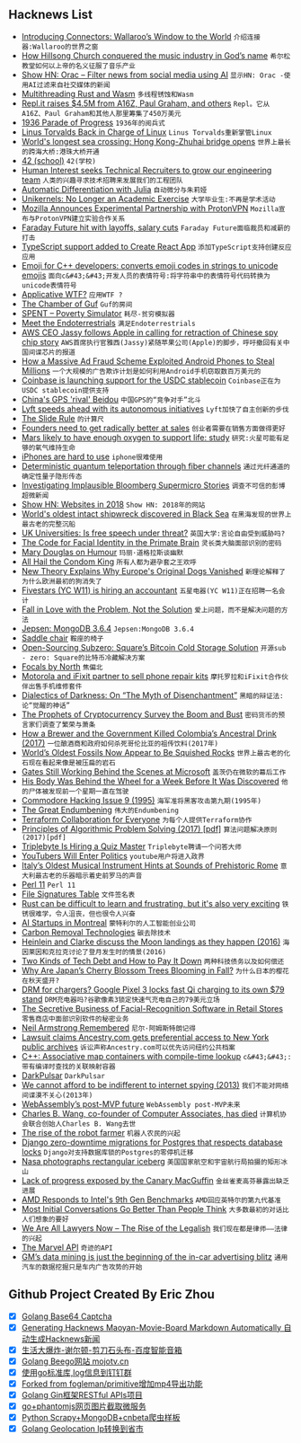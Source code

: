 ## Hacknews List


- [Introducing Connectors: Wallaroo’s Window to the World](https://blog.wallaroolabs.com/2018/10/introducing-connectors-wallaroos-window-to-the-world/)  `介绍连接器:Wallaroo的世界之窗`
- [How Hillsong Church conquered the music industry in God’s name](https://christiandailyjournal.com/2018/10/20/how-hillsong-church-conquered-the-music-industry-in-gods-name/)  `希尔松教堂如何以上帝的名义征服了音乐产业`
- [Show HN: Orac – Filter news from social media using AI](https://app.orac.ai/)  `显示HN: Orac -使用AI过滤来自社交媒体的新闻`
- [Multithreading Rust and Wasm](https://rustwasm.github.io/2018/10/24/multithreading-rust-and-wasm.html)  `多线程锈蚀和Wasm`
- [Repl.it raises $4.5M from A16Z, Paul Graham, and others](https://repl.it/site/blog/a16z)  `Repl。它从A16Z、Paul Graham和其他人那里筹集了450万美元`
- [1936 Parade of Progress](https://www.gmheritagecenter.com/gm-heritage-archive/Featured_Innovations/1936_Parade_of_Progress.html)  `1936年的阅兵式`
- [Linus Torvalds Back in Charge of Linux](https://www.zdnet.com/article/linus-torvalds-is-back-in-charge-of-linux/)  `Linus Torvalds重新掌管Linux`
- [World&#39;s longest sea crossing: Hong Kong-Zhuhai bridge opens](https://www.bbc.co.uk/news/world-asia-china-45937924)  `世界上最长的跨海大桥:港珠大桥开通`
- [42 (school)](https://en.wikipedia.org/wiki/42_(school))  `42(学校)`
- [Human Interest seeks Technical Recruiters to grow our engineering team](https://boards.greenhouse.io/captain401/jobs/1378293)  `人类的兴趣寻求技术招聘来发展我们的工程团队`
- [Automatic Differentiation with Julia](http://blog.rogerluo.me/2018/10/23/write-an-ad-in-one-day/)  `自动微分与朱莉娅`
- [Unikernels: No Longer an Academic Exercise](http://250bpm.com/blog:138)  `大学毕业生:不再是学术活动`
- [Mozilla Announces Experimental Partnership with ProtonVPN](https://blog.mozilla.org/futurereleases/2018/10/22/testing-new-ways-to-keep-you-safe-online/)  `Mozilla宣布与ProtonVPN建立实验合作关系`
- [Faraday Future hit with layoffs, salary cuts](https://www.theverge.com/2018/10/22/18009658/faraday-future-layoffs-salary-cut-jia-yt-evergrande)  `Faraday Future面临裁员和减薪的打击`
- [TypeScript support added to Create React App](https://github.com/facebook/create-react-app/pull/4837)  `添加TypeScript支持创建反应应用`
- [Emoji for C&#43;&#43; developers: converts emoji codes in strings to unicode emojis](https://github.com/shalithasuranga/emojicpp)  `面向c&#43;&#43;开发人员的表情符号:将字符串中的表情符号代码转换为unicode表情符号`
- [Applicative WTF?](https://blog.plover.com/prog/haskell/applicative.html)  `应用WTF ?`
- [The Chamber of Guf](https://slatestarcodex.com/2018/10/15/the-chamber-of-guf/)  `Guf的房间`
- [SPENT – Poverty Simulator](http://playspent.org)  `耗尽-贫穷模拟器`
- [Meet the Endoterrestrials](https://www.theatlantic.com/science/archive/2018/10/meet-endoterrestrials/571939/?single_page=true)  `满足Endoterrestrials`
- [AWS CEO Jassy follows Apple in calling for retraction of Chinese spy chip story](https://www.cnbc.com/2018/10/22/aws-ceo-jassy-follows-apple-calls-for-spy-chip-story-retraction.html)  `AWS首席执行官雅西(Jassy)紧随苹果公司(Apple)的脚步，呼吁撤回有关中国间谍芯片的报道`
- [How a Massive Ad Fraud Scheme Exploited Android Phones to Steal Millions](https://www.buzzfeednews.com/article/craigsilverman/how-a-massive-ad-fraud-scheme-exploited-android-phones-to)  `一个大规模的广告欺诈计划是如何利用Android手机窃取数百万美元的`
- [Coinbase is launching support for the USDC stablecoin](https://blog.coinbase.com/coinbase-and-circle-announce-the-launch-of-usd-coin-a-digital-dollar-2cd6548d237)  `Coinbase正在为USDC stablecoin提供支持`
- [China&#39;s GPS &#39;rival&#39; Beidou](https://www.bbc.com/news/technology-45471959)  `中国GPS的“竞争对手”北斗`
- [Lyft speeds ahead with its autonomous initiatives](https://techcrunch.com/2018/10/23/lyft-is-buying-london-ar-startup-blue-vision-labs-to-fuel-its-autonomous-car-efforts/)  `Lyft加快了自主创新的步伐`
- [The Slide Rule](https://tryretool.com/blog/the-slide-rule/?4)  `的计算尺`
- [Founders need to get radically better at sales](https://buzzways.at/collection/745/)  `创业者需要在销售方面做得更好`
- [Mars likely to have enough oxygen to support life: study](https://phys.org/news/2018-10-mars-oxygen-life.html)  `研究:火星可能有足够的氧气维持生命`
- [iPhones are hard to use](https://blog.fawny.org/2018/10/22/hardtouse/)  `iphone很难使用`
- [Deterministic quantum teleportation through fiber channels](http://advances.sciencemag.org/content/4/10/eaas9401)  `通过光纤通道的确定性量子隐形传态`
- [Investigating Implausible Bloomberg Supermicro Stories](https://www.servethehome.com/investigating-implausible-bloomberg-supermicro-stories/)  `调查不可信的彭博超微新闻`
- [Show HN: Websites in 2018](https://2018.bloomca.me/)  `Show HN: 2018年的网站`
- [World&#39;s oldest intact shipwreck discovered in Black Sea](https://www.theguardian.com/science/2018/oct/23/oldest-intact-shipwreck-thought-to-be-ancient-greek-discovered-at-bottom-of-black-sea)  `在黑海发现的世界上最古老的完整沉船`
- [UK Universities: Is free speech under threat?](https://www.bbc.co.uk/news/education-45447938)  `英国大学:言论自由受到威胁吗?`
- [The Code for Facial Identity in the Primate Brain](https://www.cell.com/action/showPdf?pii=S0092-8674%2817%2930538-X)  `灵长类大脑面部识别的密码`
- [Mary Douglas on Humour](https://epochemagazine.org/what-laughs-at-what-mary-douglas-on-humour-da1529c05da3)  `玛丽·道格拉斯谈幽默`
- [All Hail the Condom King](https://www.gatesnotes.com/Health/Heroes-in-the-Field-Mechai-Viravaidya)  `所有人都为避孕套之王欢呼`
- [New Theory Explains Why Europe&#39;s Original Dogs Vanished](https://gizmodo.com/new-theory-explains-why-europes-original-dogs-vanished-1829863402)  `新理论解释了为什么欧洲最初的狗消失了`
- [Fivestars (YC W11) is hiring an accountant](https://www.fivestars.com/careers/?gh_jid=1414420)  `五星电器(YC W11)正在招聘一名会计`
- [Fall in Love with the Problem, Not the Solution](https://www.starterstory.com/blog/building-apps-for-shopify-fall-in-love-with-the-problem-not-the-solution)  `爱上问题，而不是解决问题的方法`
- [Jepsen: MongoDB 3.6.4](http://jepsen.io/analyses/mongodb-3-6-4)  `Jepsen:MongoDB 3.6.4`
- [Saddle chair](https://en.wikipedia.org/wiki/Saddle_chair)  `鞍座的椅子`
- [Open-Sourcing Subzero: Square’s Bitcoin Cold Storage Solution](https://medium.com/square-corner-blog/open-sourcing-subzero-ee9e3e071827)  `开源sub - zero: Square的比特币冷藏解决方案`
- [Focals by North](https://bynorth.com)  `焦偏北`
- [Motorola and iFixit partner to sell phone repair kits](https://ifixit.org/blog/11644/motorola-ifixit-partnership/)  `摩托罗拉和iFixit合作伙伴出售手机维修套件`
- [Dialectics of Darkness: On “The Myth of Disenchantment”](https://inference-review.com/article/dialectics-of-darkness)  `黑暗的辩证法:论“觉醒的神话”`
- [The Prophets of Cryptocurrency Survey the Boom and Bust](https://www.newyorker.com/magazine/2018/10/22/the-prophets-of-cryptocurrency-survey-the-boom-and-bust)  `密码货币的预言家们调查了繁荣与萧条`
- [How a Brewer and the Government Killed Colombia’s Ancestral Drink (2017)](https://www.atlasobscura.com/articles/chicha-colombia-government-conspiracy-spit-drink-beer)  `一位酿酒商和政府如何杀死哥伦比亚的祖传饮料(2017年)`
- [World’s Oldest Fossils Now Appear to Be Squished Rocks](https://www.quantamagazine.org/worlds-oldest-fossils-now-appear-to-be-squished-rocks-20181022/)  `世界上最古老的化石现在看起来像是被压扁的岩石`
- [Gates Still Working Behind the Scenes at Microsoft](https://redmondmag.com/blogs/scott-bekker/2018/10/gates-behind-the-scenes-at-microsoft.aspx?m=1)  `盖茨仍在微软的幕后工作`
- [His Body Was Behind the Wheel for a Week Before It Was Discovered](https://www.nytimes.com/2018/10/23/nyregion/man-found-dead-in-car-new-york.html)  `他的尸体被发现前一个星期一直在驾驶`
- [Commodore Hacking Issue 9 (1995)](http://www.ffd2.com/fridge/chacking/c=hacking9.txt)  `海军准将黑客攻击第九期(1995年)`
- [The Great Endumbening](https://slate.com/technology/2018/09/iq-scores-going-down-research-flynn-effect.html)  `伟大的Endumbening`
- [Terraform Collaboration for Everyone](https://www.hashicorp.com/blog/terraform-collaboration-for-everyone)  `为每个人提供Terraform协作`
- [Principles of Algorithmic Problem Solving (2017) [pdf]](https://www.csc.kth.se/~jsannemo/slask/main.pdf)  `算法问题解决原则(2017)[pdf]`
- [Triplebyte Is Hiring a Quiz Master](item?id=18280124)  `Triplebyte聘请一个问答大师`
- [YouTubers Will Enter Politics](https://www.buzzfeednews.com/article/ryanhatesthis/brazils-congressional-youtubers)  `youtube用户将进入政界`
- [Italy’s Oldest Musical Instrument Hints at Sounds of Prehistoric Rome](https://www.nytimes.com/2018/10/18/arts/music/italy-prehistoric-musical-instrument.html)  `意大利最古老的乐器暗示着史前罗马的声音`
- [Perl 11](http://perl11.org/)  `Perl 11`
- [File Signatures Table](https://www.garykessler.net/library/file_sigs.html)  `文件签名表`
- [Rust can be difficult to learn and frustrating, but it&#39;s also very exciting](https://www.influxdata.com/blog/rust-can-be-difficult-to-learn-and-frustrating-but-its-also-the-most-exciting-thing-in-software-development-in-a-long-time/)  `铁锈很难学，令人沮丧，但也很令人兴奋`
- [AI Startups in Montreal](https://www.wired.co.uk/article/best-startups-montreal)  `蒙特利尔的人工智能创业公司`
- [Carbon Removal Technologies](http://carbon.ycombinator.com)  `碳去除技术`
- [Heinlein and Clarke discuss the Moon landings as they happen (2016)](https://arstechnica.com/science/2016/12/heinlein-and-clarke-discuss-the-moon-landings-as-they-happen/)  `海因莱因和克拉克讨论了登月发生时的情景(2016)`
- [Two Kinds of Tech Debt and How to Pay It Down](https://blog.kylegalbraith.com/2018/10/22/two-kinds-of-tech-debt-and-how-to-pay-it-down/)  `两种科技债务以及如何偿还`
- [Why Are Japan’s Cherry Blossom Trees Blooming in Fall?](https://www.smithsonianmag.com/smart-news/why-are-japans-cherry-blossom-trees-blooming-fall-180970590/?no-ist)  `为什么日本的樱花在秋天盛开?`
- [DRM for chargers? Google Pixel 3 locks fast Qi charging to its own $79 stand](https://arstechnica.com/?p=1398545)  `DRM充电器吗?谷歌像素3锁定快速气充电自己的79美元立场`
- [The Secretive Business of Facial-Recognition Software in Retail Stores](http://nymag.com/intelligencer/2018/10/retailers-are-using-facial-recognition-technology-too.html)  `零售商店中面部识别软件的秘密业务`
- [Neil Armstrong Remembered](https://ceas.uc.edu/about/neil-armstrong-remembered.html)  `尼尔·阿姆斯特朗记得`
- [Lawsuit claims Ancestry.com gets preferential access to New York public archives](https://www.buzzfeednews.com/article/katienotopoulos/ancestry-com-reclaim-the-records-new-york-lawsuit)  `诉讼声称Ancestry.com可以优先访问纽约公共档案`
- [C&#43;&#43;: Associative map containers with compile-time lookup](https://github.com/hogliux/semimap)  `c&#43;&#43;:带有编译时查找的关联映射容器`
- [DarkPulsar](https://securelist.com/darkpulsar/88199/)  `DarkPulsar`
- [We cannot afford to be indifferent to internet spying (2013)](https://www.theguardian.com/technology/2013/dec/09/internet-surveillance-spying)  `我们不能对网络间谍漠不关心(2013年)`
- [WebAssembly’s post-MVP future](https://hacks.mozilla.org/2018/10/webassemblys-post-mvp-future/)  `WebAssembly post-MVP未来`
- [Charles B. Wang, co-founder of Computer Associates, has died](https://www.nytimes.com/2018/10/22/obituaries/charles-b-wang-dead.html)  `计算机协会联合创始人Charles B. Wang去世`
- [The rise of the robot farmer](https://www.theguardian.com/environment/2018/oct/20/space-robots-lasers-rise-robot-farmer)  `机器人农民的兴起`
- [Django zero-downtime migrations for Postgres that respects database locks](https://github.com/tbicr/django-pg-zero-downtime-migrations)  `Django对支持数据库锁的Postgres的零停机迁移`
- [Nasa photographs rectangular iceberg](https://www.bbc.co.uk/news/science-environment-45953252)  `美国国家航空和宇宙航行局拍摄的矩形冰山`
- [Lack of progress exposed by the Canary MacGuffin](https://rachelbythebay.com/w/2018/10/23/idle/)  `金丝雀麦高芬暴露出缺乏进展`
- [AMD Responds to Intel&#39;s 9th Gen Benchmarks](https://www.tomshardware.com/news/amd-intel-benchmarks-ryzen-principled-technologies,37956.html)  `AMD回应英特尔的第九代基准`
- [Most Initial Conversations Go Better Than People Think](https://blogs.scientificamerican.com/anthropology-in-practice/most-initial-conversations-go-better-than-people-think/)  `大多数最初的对话比人们想象的要好`
- [We Are All Lawyers Now – The Rise of the Legalish](https://www.artificiallawyer.com/2018/10/23/we-are-all-lawyers-now-the-rise-of-the-legalish/)  `我们现在都是律师——法律的兴起`
- [The Marvel API](https://developer.marvel.com/)  `奇迹的API`
- [GM’s data mining is just the beginning of the in-car advertising blitz](https://www.theverge.com/2018/10/17/17990052/gm-radio-listen-tracking-habits-advertising-future)  `通用汽车的数据挖掘只是车内广告攻势的开始`

## Github Project Created By Eric Zhou

- [x] [Golang Base64 Captcha](https://github.com/mojocn/base64Captcha)
- [x] [Generating Hacknews Maoyan-Movie-Board Markdown Automatically 自动生成Hacknews新闻](https://github.com/dejavuzhou/md-genie)
- [x] [生活大爆炸-谢尔顿-剪刀石头布-百度智能音箱](https://github.com/mojocn/dueros-bang-game)
- [x] [Golang Beego网站 mojotv.cn](https://github.com/mojocn/www.mojotv.cn)
- [x] [使用go标准库,log信息到钉钉群](https://github.com/mojocn/dooger)
- [x] [Forked from fogleman/primitive增加mp4导出功能](https://github.com/mojocn/primitive)
- [x] [Golang Gin框架RESTful APIs项目](https://github.com/JJJJJJJerk/ezier-golang-web-api-framework)
- [x] [go+phantomjs网页图片截取微服务](https://github.com/mojocn/screen_shot)
- [x] [Python Scrapy+MongoDB+cnbeta爬虫样板](https://github.com/mojocn/scrapy_mongodb_boilerplate_cnbeta)
- [x] [Golang Geolocation Ip转换到省市](https://github.com/mojocn/ip2location)